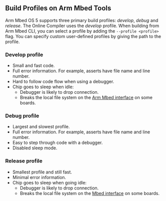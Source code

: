 <h2 id="build-profiles">Build Profiles on Arm Mbed Tools</h2>

Arm Mbed OS 5 supports three primary build profiles: *develop*, *debug* and *release*. The Online Compiler uses the *develop* profile. When building from Arm Mbed CLI, you can select a profile by adding the `--profile <profile>` flag. You can specify custom user-defined profiles by giving the path to the profile.

### Develop profile

* Small and fast code.
* Full error information. For example, asserts have file name and line number.
* Hard to follow code flow when using a debugger.
* Chip goes to sleep when idle:
    * Debugger is likely to drop connection.
    * Breaks the local file system on the [Arm Mbed interface](https://os-doc-builder.test.mbed.com/docs/v5.4/reference/low-level-details.html#map) on some boards.

### Debug profile

* Largest and slowest profile.
* Full error information. For example, asserts have file name and line number.
* Easy to step through code with a debugger.
* Disabled sleep mode.

### Release profile

* Smallest profile and still fast.
* Minimal error information.
* Chip goes to sleep when going idle:
    * Debugger is likely to drop connection.
    * Breaks the local file system on the [Mbed interface](https://os-doc-builder.test.mbed.com/docs/v5.4/reference/low-level-details.html#map) on some boards.
